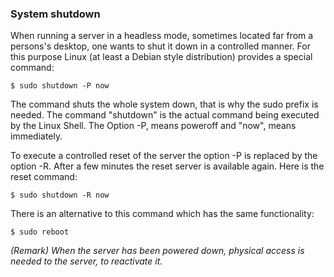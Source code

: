 ### System shutdown

When running a server in a headless mode, sometimes located far from a persons's desktop, one wants to shut it down in a controlled 
manner. For this purpose Linux (at least a Debian style distribution) provides a special command:

```
$ sudo shutdown -P now
```

The command shuts the whole system down, that is why the sudo prefix is needed. The command "shutdown" is the actual command being 
executed by the Linux Shell. The Option -P, means poweroff and "now", means immediately.

To execute a controlled reset of the server the option -P is replaced by the option -R.  After a few minutes the reset server is 
available again. Here is the reset command:

```
$ sudo shutdown -R now
```
There is an alternative to this command which has the same functionality:

```
$ sudo reboot
```

*(Remark) When the server has been powered down, physical access is needed to the server, to reactivate it.*
